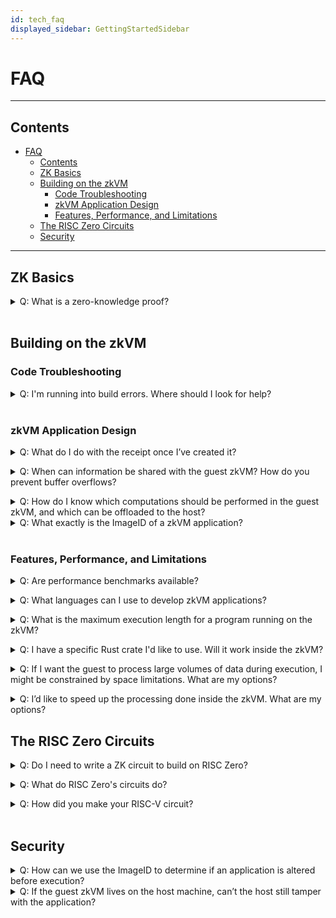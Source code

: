 ```yaml
---
id: tech_faq
displayed_sidebar: GettingStartedSidebar
---
```


# FAQ

---

## Contents

- [FAQ](#faq)
  - [Contents](#contents)
  - [ZK Basics](#zk-basics)
  - [Building on the zkVM](#building-on-the-zkvm)
    - [Code Troubleshooting](#code-troubleshooting)
    - [zkVM Application Design](#zkvm-application-design)
    - [Features, Performance, and Limitations](#features-performance-and-limitations)
  - [The RISC Zero Circuits](#the-risc-zero-circuits)
  - [Security](#security)

---

## ZK Basics

<a class="anchor" id="zkp"></a>

<details closed>
<summary>
Q: What is a zero-knowledge proof?
</summary>
A zero-knowledge proof (or ZKP) is <a href="https://en.wikipedia.org/wiki/Zero-knowledge_proof">"a method by which one party (the prover) can prove to another party (the verifier) that a given statement is true [without] conveying any additional information"</a>.
RISC Zero's zkVM makes it easy to produce ZKPs to prove the correct execution of arbitrary code. <br/>
<br/>
When Alice executes code inside the zkVM, Alice gets back a <a href="https://dev.risczero.com/terminology#receipt">receipt</a>.
Alice can pass the receipt to Bob, who can then <a href="https://dev.risczero.com/terminology#verify">verify</a> the receipt.
<br/>
<br/>
By verifying the receipt, Bob can confirm that the expected code executed and produced the asserted results.
Any inputs Alice passes to the program during execution will be private unless Alice chooses to share them.
</details>
 <br/>

## Building on the zkVM

### Code Troubleshooting

<a class="anchor" id="build-errors"></a>

<details closed>
<summary>
Q: I'm running into build errors. Where should I look for help?
</summary>
A: Some known issues and workarounds are tracked on GitHub under the <a href="https://github.com/risc0/risc0/issues?q=is%3Aissue+is%3Aopen+label%3A%22rust+guest+workarounds%22">"rust guest workarounds"</a> tag.
If you can't find your problem here you can open a <a href="https://github.com/risc0/risc0/issues">new issue</a> or reach out to us on <a href="https://discord.gg/risczero">Discord</a>.
</details>
<br/>

### zkVM Application Design

<a class="anchor" id="using-receipts"></a>

<details closed>
<summary>
Q:
What do I do with the receipt once I’ve created it?
</summary>
A:
After Alice creates a <a href="https://dev.risczero.com/terminology#receipt">receipt</a>, she'll typically pass it to Bob who will want to <a href="https://dev.risczero.com/terminology#verify">verify</a> its authenticity.
At a minimum, Bob will need access to the <a href="https://dev.risczero.com/terminology#image-id">ImageID</a> of the expected program.
For most cases, Bob will want to know what code was run, and will therefore also want the <a href="https://dev.risczero.com/terminology#elf-binary">ELF file</a> or the source code that generated it.
Bob can verify the receipt was created by this code by constructing the <a href="https://dev.risczero.com/terminology#image-id">ImageID</a> from the given ELF file and using it for verification. <br/>
<br/>
In our <a href="https://github.com/risc0/risc0/tree/v0.18.0/examples">examples</a>, the receipt is generated and verified within the same program, but typically the receipt will be passed to a third party for verification.
</details>

<a class="anchor" id="io-buffer-overflows"></a>

<details closed>
<summary>
Q:  When can information be shared with the guest zkVM? How do you prevent buffer overflows?
</summary>
A:
Data can be sent during program execution from the host to the guest via a memory map.
The host-writeable memory is write-once, meaning that adjacent memory regions cannot be overwritten and executed.
</details>

<a class="anchor" id="what-should-guest-do"></a>

<details closed>
<summary>
Q:
How do I know which computations should be performed in the guest zkVM, and which can be offloaded to the host?
</summary>
A: If you don't need to perform a computation securely, if others don't rely on it, and if it doesn't produce outputs that others rely on, it can probably be performed outside of the zkVM. <br/>
<br/>
However, consider that code run in the RISC Zero zkVM can be shown to behave as expected even on a host that is entirely untrusted.
To get the most value out of this guarantee, we recommend dividing the computational labor with an untrusted host in mind.
That is, other parties should not need to trust the host's output or operations in order to benefit from the work done in the zkVM.
</details>

<details closed>
<a class="anchor" id="image-id"></a>
<summary>
Q:
What exactly is the ImageID of a zkVM application?
</summary>
A: The ImageID is a unique identifier given to a zkVM application. It cryptographically relates the application binary (ELF) to its produced receipts. This bound is a critical security property that ensures applications run unaltered.

Specifically, the ImageID is a Merklization of the initial zkVM memory state, or MemoryImage, produced when the zkVM loads the application binary. The memory state is hashed to produce a single deterministic value via a pure function resembling:

```rust ignore
fn compute_image_id(used_elf_pages, page_size, page_table_addr, pc) -> ImageID
```

Note: Only the loaded parts of the application binary, `used_elf_pages,` are utilized to calculate the ImageID. Consequently, the hashing does not include elements of a compiled binary that do not affect program meaning, e.g., debug information and timestamps.

As a consequence, _functionally equivilant_ binaries, from the zkVM perspective, will result in identical ImageIDs. However, the compiled binaries (ELFs) may be bitwise different if hashed directly from disk. _This does not affect the zkVM security model._

</details>
<br/>

### Features, Performance, and Limitations

<a class="anchor" id="benchmarks"></a>

<details closed>
<summary>
Q: Are performance benchmarks available?
</summary>
A: Yes. We have a <a href="https://dev.risczero.com/datasheet.pdf">datasheet</a> with performance benchmarks, and you can also generate your own benchmarks. More details are available on the <a href="https://dev.risczero.com/zkvm/benchmarks">benchmarks page</a>.
</details>

<a class="anchor" id="language-support"></a>

<details closed>
<summary>
Q: What languages can I use to develop zkVM applications?
</summary>
A: We recommend Rust for writing zkVM applications.
Although technically the zkVM can execute any RISC-V code, we only have documentation and API support for Rust development.
Development in C++ is also possible, but proceed at your own risk.
You can reference the <a href="https://github.com/risc0/risc0/tree/v0.11.0/examples/cpp">examples in C++</a> that were included in the 0.11 release, although we've made substantial changes since that release, and we're available to answer questions on <a href="https://discord.gg/risczero"> Discord</a> as needed.
</details>

<a class="anchor" id="max-length"></a>

<details closed>
<summary>
Q: What is the maximum execution length for a program running on the zkVM?
</summary>
A: Since we added support for <a href="https://www.risczero.com/news/continuations"> continuations</a>, the execution length can be very large.
So far, we've made proofs for executions that exceed 4 billion cycles, and there's plenty of room to expand that further.
</details>

<a class="anchor" id="rust-crate"></a>

<details closed>
<summary>
Q: I have a specific Rust crate I'd like to use. Will it work inside the zkVM?
</summary>
A: Each night, we check the top 1000 Rust crates for zkVM compatibility.
You can see the results <a href="https://risc0.github.io/ghpages/dev/crate-validation/index.html"> here</a>.
As of this writing, 71% of the top 1000 Rust crates work inside the zkVM. <br/>
<br/>
If the crate you'd like to use isn't working, there may be a workaround <a href="https://github.com/risc0/risc0/issues?q=is%3Aissue+is%3Aopen+label%3A%22rust+guest+workarounds%22">here</a>.
If there's not already a workaround, please <a href="https://github.com/risc0/risc0/issues/new">open an issue</a> or reach out on <a href="https://discord.gg/risczero">Discord.</a>
</details>

<a class="anchor" id="large-data"></a>

<details closed>
<summary>
Q:
If I want the guest to process large volumes of data during execution, I might be constrained by space limitations. What are my options?
</summary>
A:
If data is loaded from the host to restrict guest program size, the most significant limitation on zkVM data processing is a constraint on instruction cycles.
Loading data into the guest costs instruction cycles, as does data processing.

There are workarounds for data limitations if the data is only included to ensure that its integrity becomes part of the proof of computation.
If the data can be processed externally and simply needs to be verifiably unchanged, consider processing data externally and sending the guest a Merkle proof or (if no processing is needed) generating a SHA of a large dataset.

In the future, we plan to lift these processing limitations using continuations and recursion.

</details>

<a class="anchor" id="acceleration"></a>

<details closed>
<summary>
Q:
I’d like to speed up the processing done inside the zkVM. What are my options?
</summary>
A:
For cryptographic operations, it is possible to build ‘accelerator’ circuits such as our implementation of SHA26.
Fast cryptography is sufficient to support many ‘DeFi’ applications.
For many other applications, it is possible to perform most computation on the host (outside the zkVM) and then verify the results in the zkVM.
</details>

## The RISC Zero Circuits

<a class="anchor" id="dont-write-circuits"></a>

<details closed>
<summary>
Q: Do I need to write a ZK circuit to build on RISC Zero?
</summary>
A: No!
We take care of the circuit building so that you can focus on building applications.
Everything you'll need to build is outlined in the <a href="https://dev.risczero.com/zkvm">zkVM docs</a> and the <a href="https://dev.risczero.com/bonsai">Bonsai docs</a>.
</details>

<a class="anchor" id="circuits"></a>

<details closed>
<summary>
Q: What do RISC Zero's circuits do?
</summary>
RISC Zero has three circuits: one that executes RISC-V code, one that's used for recursion, and one that is used for a STARK-to-SNARK conversion.

- The RISC-V circuit receives an ELF binary file as a public input and private inputs from the host; the output of the RISC-V circuit is a receipt.
- The recursion circuit is specialized to prove the verification of RISC Zero receipts; this circuit is used in order to compress many RISC Zero receipts into a single receipt.
- The STARK-to-SNARK circuit is used to translate a STARK proof into a SNARK proof, which enables on-chain verification.

</details>

<a class="anchor" id="building-our-circuit"></a>

<details closed>
<summary>
Q: How did you make your RISC-V circuit?
</summary>
A: The RISC-V circuit is found in step.cpp.inc and is generated by the make-circuit program. It consists of:

- Code to emulate RISC-V, including decoding RISC-V instructions and constructing the execution trace.
- Code to evaluate the constraint polynomials that check the execution trace.
- Auxiliary data to support structures such as ‘taps’.

Because the data structures supporting all three of these need to match very carefully, we created a ‘circuit compiler’ program that generates code for all three of these systems.

</details>

<br/>

## Security

<a class="anchor" id="image-id-security"></a>

<details closed>
<summary>
Q:
How can we use the ImageID to determine if an application is altered before execution?
</summary>
A: The ImageID is determined from an application's compiled binary (ELF),  explained in detail <a href="https://dev.risczero.com/tech_faq#image-id">above.</a>

Someone wishing to confirm that a receipt corresponds to specific Rust source code can locally reproduce a binary targeting the RISC Zero zkVM using our reproducible build tool and verify that the resulting ImageID matches the ImageID in the receipt.

For example, building our [builtin zkVM test functions](https://github.com/risc0/risc0/tree/main/risc0/zkvm/methods/guest):

```bash
cargo risczero build --manifest-path risc0/zkvm/methods/guest/Cargo.toml
```

will produce similar output to:

```bash
ELFs ready at:
ImageID: 417778745b43c82a20db33a55c2b1d6e0805e0fa7eec80c9654e7321121e97af - "target/riscv-guest/riscv32im-risc0-zkvm-elf/docker/risc0_zkvm_methods_guest/multi_test"
ImageID: c7c399c25ecf26b79e987ed060efce1f0836a594ad1059b138b6ed2f123dad38 - "target/riscv-guest/riscv32im-risc0-zkvm-elf/docker/risc0_zkvm_methods_guest/hello_commit"
ImageID: a51a4b747f18b7e5f36a016bdd6f885e8293dbfca2759d6667a6df8edd5f2489 - "target/riscv-guest/riscv32im-risc0-zkvm-elf/docker/risc0_zkvm_methods_guest/slice_io"
```

These ImageIDs will stay consistent across all builds due to a containerized process working together with Cargo working norms. You can find more about our reproducible builds and how we test them in this [pull request.](https://github.com/risc0/risc0/pull/799)

</details>
<a class="anchor" id="tampering-with-code"></a>
<details closed>
<summary>
Q: If the guest zkVM lives on the host machine, can’t the host still tamper with the application?
</summary>
A: Like other zk-STARKs, RISC Zero’s implementation makes it cryptographically infeasible to generate an invalid receipt:

- If the binary is modified, then the receipt’s seal will not match the ImageID of the expected binary.
- If the execution is modified, then the execution trace will be invalid.
- If the output is modified, then the journal’s hash will not match the hash recorded in the receipt.

</details>
